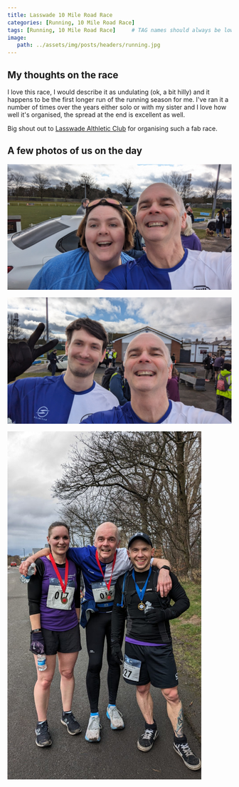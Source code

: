 ```yaml
---
title: Lasswade 10 Mile Road Race
categories: [Running, 10 Mile Road Race]
tags: [Running, 10 Mile Road Race]     # TAG names should always be lowercase
image:
   path: ../assets/img/posts/headers/running.jpg
---
```


## My thoughts on the race

I love this race, I would describe it as undulating (ok, a bit hilly) and it happens to be the first longer run of the running season for me. I've ran it a number of times over the years either solo or with my sister and I love how well it's organised, the spread at the end is excellent as well.

Big shout out to [Lasswade Althletic Club](https://www.facebook.com/LasswadeAC1981) for organising such a fab race.

## A few photos of us on the day

![Yvonne and me](../assets/img/posts/2024-03-03-Lasswade-10-Mile-Road-Race/Yvonne_Me.jpg)

![Nick and me](../assets/img/posts/2024-03-03-Lasswade-10-Mile-Road-Race/Nick_and_Billy.jpg)

![Luca me and Jo](../assets/img/posts/2024-03-03-Lasswade-10-Mile-Road-Race/Jo_Luca_me.jpg)
